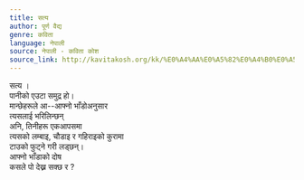 ```yaml
---
title: सत्य
author: पूर्ण वैद्य
genre: कविता
language: नेपाली
source: नेपाली - कविता कोश
source_link: http://kavitakosh.org/kk/%E0%A4%AA%E0%A5%82%E0%A4%B0%E0%A5%8D%E0%A4%A3_%E0%A4%B5%E0%A5%88%E0%A4%A6%E0%A5%8D%E0%A4%AF
---
```


सत्य ।  
पानीको एउटा समुद्र हो।  
मान्छेहरूले आ--आफ्नो भाँडोअनुसार  
त्यसलाई भरिलिन्छन्  
अनि, तिनीहरू एकआपसमा  
त्यसको लम्बाइ, चौडाइ र गहिराइको कुरामा  
टाउको फुट्ने गरी लड्छन्।  
आफ्नो भाँडाको दोष  
कसले पो देख्न सक्छ र ?
